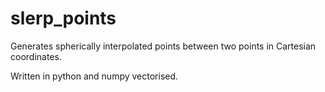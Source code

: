 # slerp_points
Generates spherically interpolated points between two points in Cartesian coordinates. 

Written in python and numpy vectorised.  
